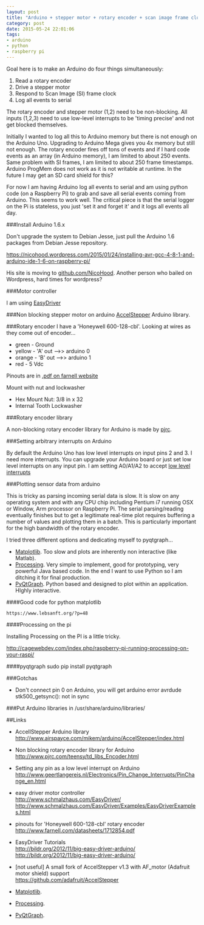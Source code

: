 ```yaml
---
layout: post
title: "Arduino + stepper motor + rotary encoder + scan image frame clock + serial logging"
category: post
date: 2015-05-24 22:01:06
tags:
- arduino
- python
- raspberry pi
---
```


Goal here is to make an Arduino do four things simultaneously:

1. Read a rotary encoder
2. Drive a stepper motor
3. Respond to Scan Image (SI) frame clock
4. Log all events to serial

The rotary encoder and stepper motor (1,2) need to be non-blocking. All inputs (1,2,3) need to use low-level interrupts to be 'timing precise' and not get blocked themselves.

Initially I wanted to log all this to Arduino memory but there is not enough on the Arduino Uno. Upgrading to Arduino Mega gives you 4x memory but still not enough. The rotary encoder fires off tons of events and if I hard code events as an array (in Arduino memory), I am limited to about 250 events. Same problem with SI frames, I am limited to about 250 frame timestamps. Arduino ProgMem does not work as it is not writable at runtime. In the future I may get an SD card shield for this?

For now I am having Arduino log all events to serial and am using python code (on a Raspberry Pi) to grab and save all serial events coming from Arduino. This seems to work well. The critical piece is that the serial logger on the Pi is stateless, you just 'set it and forget it' and it logs all events all day.

###Install Arduino 1.6.x

Don't upgrade the system to Debian Jesse, just pull the Arduino 1.6 packages from Debian Jesse repository.

https://nicohood.wordpress.com/2015/01/24/installing-avr-gcc-4-8-1-and-arduino-ide-1-6-on-raspberry-pi/

His site is moving to [github.com/NicoHood](https://github.com/NicoHood/Arduino-IDE-for-Raspberry). Another person who bailed on Wordpress, hard times for wordpress?

###Motor controller

I am using [EasyDriver](http://www.schmalzhaus.com/EasyDriver/)

###Non blocking stepper motor on arduino
[AccelStepper](http://www.airspayce.com/mikem/arduino/AccelStepper/index.html) Arduino library.


###Rotary encoder
I have a 'Honeywell 600-128-cbl'. Looking at wires as they come out of encoder...

- green - Ground
- yellow -  'A' out -->> arduino 0
- orange - 'B' out -->> arduino 1
- red - 5 Vdc

Pinouts are in [.pdf on farnell website](http://www.farnell.com/datasheets/1712854.pdf)


Mount with nut and lockwasher
- Hex Mount Nut: 3/8 in x 32
- Internal Tooth Lockwasher
    
###Rotary encoder library

A non-blocking rotary encoder library for Arduino is made by [pjrc](http://www.pjrc.com/teensy/td_libs_Encoder.html).


###Setting arbitrary interrupts on Arduino

By default the Arduino Uno has low level interrupts on input pins 2 and 3. I need more interrupts. You can upgrade your Arduino board or just set low level interrupts on any input pin. I am setting A0/A1/A2 to accept [low level interrupts](http://www.geertlangereis.nl/Electronics/Pin_Change_Interrupts/PinChange_en.html)


###Plotting sensor data from arduino

This is tricky as parsing incoming serial data is slow. It is slow on any operating system and with any CPU chip including Pentium i7 running OSX or Window, Arm processor on Raspberry Pi. The serial parsing/reading eventually finishes but to get a legitimate real-time plot requires buffering a number of values and plotting them in a batch. This is particularly important for the high bandwidth of the rotary encoder.

I tried three different options and dedicating myself to pyqtgraph...

- [Matplotlib](http://matplotlib.org). Too slow and plots are inherently non interactive (like Matlab).
- [Processing](https://processing.org). Very simple to implement, good for prototyping, very powerful Java based code. In the end I want to use Python so I am ditching it for final production.
- [PyQtGraph](http://www.pyqtgraph.org). Python based and designed to plot within an application. HIghly interactive.


####Good code for python matplotlib

    https://www.lebsanft.org/?p=48

####Processing on the pi

Installing Processing on the PI is a little tricky.

http://cagewebdev.com/index.php/raspberry-pi-running-processing-on-your-raspi/

####pyqtgraph
    sudo pip install pyqtgraph
    

        
###Gotchas
 - Don't connect pin 0 on Arduino, you will get arduino error
    avrdude stk500_getsync(): not in sync
 
###Put Arduino libraries in
    /usr/share/arduino/libraries/
  
##Links
  
- AccellStepper Arduino library  
http://www.airspayce.com/mikem/arduino/AccelStepper/index.html

- Non blocking rotary encoder library for Arduino  
http://www.pjrc.com/teensy/td_libs_Encoder.html

- Setting any pin as a low level interrupt on Arduino  
http://www.geertlangereis.nl/Electronics/Pin_Change_Interrupts/PinChange_en.html

- easy driver motor controller  
http://www.schmalzhaus.com/EasyDriver/
http://www.schmalzhaus.com/EasyDriver/Examples/EasyDriverExamples.html

- pinouts for 'Honeywell 600-128-cbl' rotary encoder  
http://www.farnell.com/datasheets/1712854.pdf

- EasyDriver Tutorials  
http://bildr.org/2012/11/big-easy-driver-arduino/
http://bildr.org/2012/11/big-easy-driver-arduino/

- [not useful] A small fork of AccelStepper v1.3 with AF_motor (Adafruit motor shield) support  
https://github.com/adafruit/AccelStepper

- [Matplotlib](http://matplotlib.org).
- [Processing](https://processing.org).
- [PyQtGraph](http://www.pyqtgraph.org).
